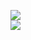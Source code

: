 [![](https://img.shields.io/badge/Made%20With-Github%20Spray-lightgrey.svg?style=for-the-badge&logo=github)](https://github.com/Annihil/github-spray#6803)  
[![](https://i.imgur.com/2DrTn0Z.gif)](https://github.com/Annihil/github-spray)